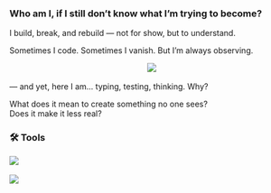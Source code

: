 ### Who am I, if I still don’t know what I’m trying to become?

I build, break, and rebuild — not for show, but to understand.  

Sometimes I code. Sometimes I vanish. But I’m always observing.

<p align="center">
  <img src="https://readme-typing-svg.demolab.com?font=Fira+Code&pause=2000&color=ffffff&background=006666&center=true&vCenter=true&width=900&lines=The+whole+world+doesn't+care,sun's+still+gonna+rise;When+was+the+last+time+you+really+heard+yourself%3F;And+how+long+did+your+%E2%80%9Cforever%E2%80%9D+last%3F" />
</p>

<!-- force refresh -->

<!-- force refresh -->

 — and yet, here I am... typing, testing, thinking. Why?

What does it mean to create something no one sees?  
Does it make it less real?



### 🛠 Tools

<p align="left">
  <img src="https://skillicons.dev/icons?i=html,css,js,git,vscode&theme=dark" />
</p>


<p align="left">
  <img src="https://github-readme-stats.vercel.app/api/top-langs/?username=foreverstoboiii&layout=compact&theme=github_dark" />
</p>
<!--
**foreverstoboiii/foreverstoboiii** is a ✨ _special_ ✨ repository because its `README.md` (this file) appears on your GitHub profile.





### 🐍 Contribution Snake

![GitHub Snake dark](https://raw.githubusercontent.com/foreverstoboiii/foreverstoboiii/output/github-snake-dark.svg)

<img src="https://raw.githubusercontent.com/foreverstoboiii/foreverstoboiii/output/github-contribution-grid-snake.svg" />



